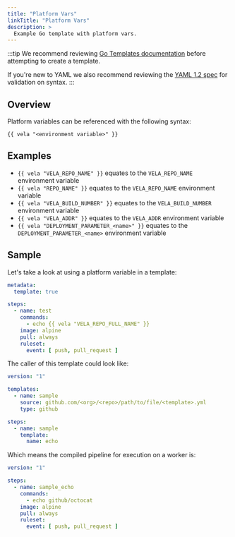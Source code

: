 ```yaml
---
title: "Platform Vars"
linkTitle: "Platform Vars"
description: >
  Example Go template with platform vars.
---
```


:::tip
We recommend reviewing [Go Templates documentation](https://golang.org/pkg/text/template/) before attempting to create a template.

If you're new to YAML we also recommend reviewing the [YAML 1.2 spec](https://yaml.org/spec/1.2/spec.html) for validation on syntax.
:::

## Overview

Platform variables can be referenced with the following syntax:

`{{ vela "<environment variable>" }}`

## Examples

- `{{ vela "VELA_REPO_NAME" }}` equates to the `VELA_REPO_NAME` environment variable
- `{{ vela "REPO_NAME" }}` equates to the `VELA_REPO_NAME` environment variable
- `{{ vela "VELA_BUILD_NUMBER" }}` equates to the `VELA_BUILD_NUMBER` environment variable
- `{{ vela "VELA_ADDR" }}` equates to the `VELA_ADDR` environment variable
- `{{ vela "DEPLOYMENT_PARAMETER_<name>" }}` equates to the `DEPLOYMENT_PARAMETER_<name>` environment variable

## Sample

Let's take a look at using a platform variable in a template:

```yaml
metadata:
  template: true

steps:
  - name: test
    commands:
      - echo {{ vela "VELA_REPO_FULL_NAME" }}
    image: alpine
    pull: always
    ruleset:
      event: [ push, pull_request ]
```

The caller of this template could look like:

```yaml
version: "1"

templates:
  - name: sample
    source: github.com/<org>/<repo>/path/to/file/<template>.yml
    type: github

steps:
  - name: sample
    template:
      name: echo
```

Which means the compiled pipeline for execution on a worker is:

```yaml
version: "1"

steps:
  - name: sample_echo
    commands:
      - echo github/octocat
    image: alpine
    pull: always
    ruleset:
      event: [ push, pull_request ]
```
